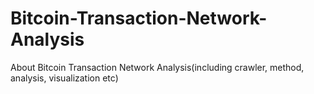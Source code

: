 # Bitcoin-Transaction-Network-Analysis
About Bitcoin Transaction Network Analysis(including crawler, method, analysis, visualization etc)
